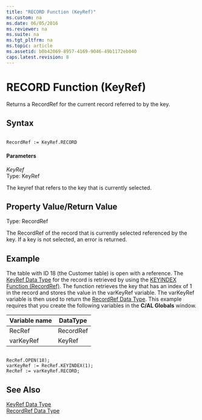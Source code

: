 ```yaml
---
title: "RECORD Function (KeyRef)"
ms.custom: na
ms.date: 06/05/2016
ms.reviewer: na
ms.suite: na
ms.tgt_pltfrm: na
ms.topic: article
ms.assetid: b0b42069-8957-4169-9046-49b1172eb040
caps.latest.revision: 8
---
```

# RECORD Function (KeyRef)
Returns a RecordRef for the current record referred to by the key.  
  
## Syntax  
  
```  
  
RecordRef := KeyRef.RECORD  
```  
  
#### Parameters  
 *KeyRef*  
 Type: KeyRef  
  
 The keyref that refers to the key that is currently selected.  
  
## Property Value\/Return Value  
 Type: RecordRef  
  
 The RecordRef of the record that is currently selected referenced by the key. If a key is not selected, an error is returned.  
  
## Example  
 The table with ID 18 \(the Customer table\) is open with a reference. The [KeyRef Data Type](../dynamics-nav/KeyRef-Data-Type.md) for the record is retrieved by using the [KEYINDEX Function \(RecordRef\)](../dynamics-nav/KEYINDEX-Function--RecordRef-.md). The function retrieves the key that has an index of 1 in the record and stores the value in the varKeyRef variable. The varKeyRef variable is then used to return the [RecordRef Data Type](../dynamics-nav/RecordRef-Data-Type.md). This example requires that you create the following variables in the **C\/AL Globals** window.  
  
|Variable name|DataType|  
|-------------------|--------------|  
|RecRef|RecordRef|  
|varKeyRef|KeyRef|  
  
```  
  
RecRef.OPEN(18);  
varKeyRef := RecRef.KEYINDEX(1);  
RecRef := varKeyRef.RECORD;  
```  
  
## See Also  
 [KeyRef Data Type](../dynamics-nav/KeyRef-Data-Type.md)   
 [RecordRef Data Type](../dynamics-nav/RecordRef-Data-Type.md)